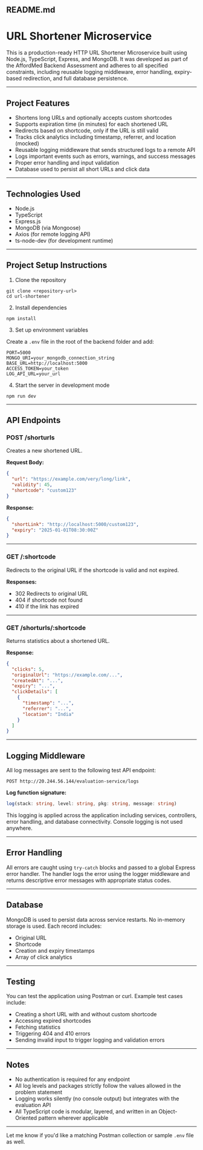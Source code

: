## README.md

# URL Shortener Microservice

This is a production-ready HTTP URL Shortener Microservice built using Node.js, TypeScript, Express, and MongoDB. It was developed as part of the AffordMed Backend Assessment and adheres to all specified constraints, including reusable logging middleware, error handling, expiry-based redirection, and full database persistence.

---

## Project Features

* Shortens long URLs and optionally accepts custom shortcodes
* Supports expiration time (in minutes) for each shortened URL
* Redirects based on shortcode, only if the URL is still valid
* Tracks click analytics including timestamp, referrer, and location (mocked)
* Reusable logging middleware that sends structured logs to a remote API
* Logs important events such as errors, warnings, and success messages
* Proper error handling and input validation
* Database used to persist all short URLs and click data

---

## Technologies Used

* Node.js
* TypeScript
* Express.js
* MongoDB (via Mongoose)
* Axios (for remote logging API)
* ts-node-dev (for development runtime)

---

## Project Setup Instructions

1. Clone the repository

```
git clone <repository-url>
cd url-shortener
```

2. Install dependencies

```
npm install
```

3. Set up environment variables

Create a `.env` file in the root of the backend folder and add:

```
PORT=5000
MONGO_URI=your_mongodb_connection_string
BASE_URL=http://localhost:5000
ACCESS_TOKEN=your_token
LOG_API_URL=your_url
```

4. Start the server in development mode

```
npm run dev
```

---

## API Endpoints

### POST /shorturls

Creates a new shortened URL.

**Request Body:**

```json
{
  "url": "https://example.com/very/long/link",
  "validity": 45,
  "shortcode": "custom123"
}
```

**Response:**

```json
{
  "shortLink": "http://localhost:5000/custom123",
  "expiry": "2025-01-01T08:30:00Z"
}
```

---

### GET /\:shortcode

Redirects to the original URL if the shortcode is valid and not expired.

**Responses:**

* 302 Redirects to original URL
* 404 if shortcode not found
* 410 if the link has expired

---

### GET /shorturls/\:shortcode

Returns statistics about a shortened URL.

**Response:**

```json
{
  "clicks": 5,
  "originalUrl": "https://example.com/...",
  "createdAt": "...",
  "expiry": "...",
  "clickDetails": [
    {
      "timestamp": "...",
      "referrer": "...",
      "location": "India"
    }
  ]
}
```

---

## Logging Middleware

All log messages are sent to the following test API endpoint:

```
POST http://20.244.56.144/evaluation-service/logs
```

**Log function signature:**

```ts
log(stack: string, level: string, pkg: string, message: string)
```

This logging is applied across the application including services, controllers, error handling, and database connectivity. Console logging is not used anywhere.

---

## Error Handling

All errors are caught using `try-catch` blocks and passed to a global Express error handler. The handler logs the error using the logger middleware and returns descriptive error messages with appropriate status codes.

---

## Database

MongoDB is used to persist data across service restarts. No in-memory storage is used. Each record includes:

* Original URL
* Shortcode
* Creation and expiry timestamps
* Array of click analytics

---

## Testing

You can test the application using Postman or curl. Example test cases include:

* Creating a short URL with and without custom shortcode
* Accessing expired shortcodes
* Fetching statistics
* Triggering 404 and 410 errors
* Sending invalid input to trigger logging and validation errors

---

## Notes

* No authentication is required for any endpoint
* All log levels and packages strictly follow the values allowed in the problem statement
* Logging works silently (no console output) but integrates with the evaluation API
* All TypeScript code is modular, layered, and written in an Object-Oriented pattern wherever applicable

---

Let me know if you'd like a matching Postman collection or sample `.env` file as well.
